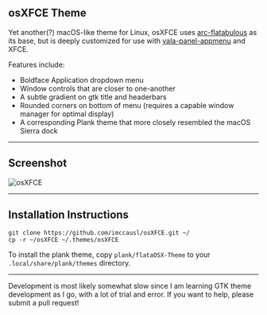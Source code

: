 osXFCE Theme
---

Yet another(?) macOS-like theme for Linux, osXFCE uses [arc-flatabulous](https://github.com/andreisergiu98/arc-flatabulous-theme) as its base, 
but is deeply customized for use with [vala-panel-appmenu](https://github.com/rilian-la-te/vala-panel-appmenu) and XFCE.

Features include: 
- Boldface Application dropdown menu
- Window controls that are closer to one-another
- A subtle gradient on gtk title and headerbars
- Rounded corners on bottom of menu (requires a capable window manager for optimal display)
- A corresponding Plank theme that more closely resembled the macOS Sierra dock

---
Screenshot
---
![osXFCE](http://i.imgur.com/uZb9wpO.png)

---
Installation Instructions
---
```
git clone https://github.com/imccausl/osXFCE.git ~/
cp -r ~/osXFCE ~/.themes/osXFCE
```

To install the plank theme, copy `plank/flataOSX-Theme` to your `.local/share/plank/themes` directory.

---

Development is most likely somewhat slow since I am learning GTK theme development as I go, 
with a lot of trial and error. If you want to help, please submit a pull request!